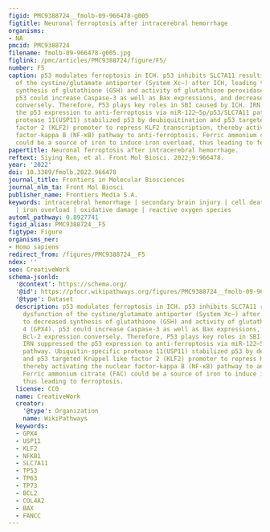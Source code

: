```yaml
---
figid: PMC9388724__fmolb-09-966478-g005
figtitle: Neuronal ferroptosis after intracerebral hemorrhage
organisms:
- NA
pmcid: PMC9388724
filename: fmolb-09-966478-g005.jpg
figlink: /pmc/articles/PMC9388724/figure/F5/
number: F5
caption: p53 modulates ferroptosis in ICH. p53 inhibits SLC7A11 resulting in dysfunction
  of the cystine/glutamate antiporter (System Xc−) after ICH, leading to decreased
  synthesis of glutathione (GSH) and activity of glutathione peroxidase 4 (GPX4).
  p53 could increase Caspase-3 as well as Bax expressions, and decrease Bcl-2 expression
  conversely. Therefore, P53 plays key roles in SBI caused by ICH. IRN suppressed
  the p53 expression to anti-ferroptosis via miR-122–5p/p53/SLC7A11 pathway. Ubiquitin-specific
  protease 11(USP11) stabilized p53 by deubiquitination and p53 targeted Krüppel like
  factor 2 (KLF2) promoter to repress KLF2 transcription, thereby activating the nuclear
  factor-kappa B (NF-κB) pathway to anti-ferroptosis. Ferric ammonium citrate (FAC)
  could be a source of iron to induce iron overload, thus leading to ferroptosis.
papertitle: Neuronal ferroptosis after intracerebral hemorrhage.
reftext: Siying Ren, et al. Front Mol Biosci. 2022;9:966478.
year: '2022'
doi: 10.3389/fmolb.2022.966478
journal_title: Frontiers in Molecular Biosciences
journal_nlm_ta: Front Mol Biosci
publisher_name: Frontiers Media S.A.
keywords: intracerebral hemorrhage | secondary brain injury | cell death | ferroptosis
  | iron overload | oxidative damage | reactive oxygen species
automl_pathway: 0.8927741
figid_alias: PMC9388724__F5
figtype: Figure
organisms_ner:
- Homo sapiens
redirect_from: /figures/PMC9388724__F5
ndex: ''
seo: CreativeWork
schema-jsonld:
  '@context': https://schema.org/
  '@id': https://pfocr.wikipathways.org/figures/PMC9388724__fmolb-09-966478-g005.html
  '@type': Dataset
  description: p53 modulates ferroptosis in ICH. p53 inhibits SLC7A11 resulting in
    dysfunction of the cystine/glutamate antiporter (System Xc−) after ICH, leading
    to decreased synthesis of glutathione (GSH) and activity of glutathione peroxidase
    4 (GPX4). p53 could increase Caspase-3 as well as Bax expressions, and decrease
    Bcl-2 expression conversely. Therefore, P53 plays key roles in SBI caused by ICH.
    IRN suppressed the p53 expression to anti-ferroptosis via miR-122–5p/p53/SLC7A11
    pathway. Ubiquitin-specific protease 11(USP11) stabilized p53 by deubiquitination
    and p53 targeted Krüppel like factor 2 (KLF2) promoter to repress KLF2 transcription,
    thereby activating the nuclear factor-kappa B (NF-κB) pathway to anti-ferroptosis.
    Ferric ammonium citrate (FAC) could be a source of iron to induce iron overload,
    thus leading to ferroptosis.
  license: CC0
  name: CreativeWork
  creator:
    '@type': Organization
    name: WikiPathways
  keywords:
  - GPX4
  - USP11
  - KLF2
  - NFKB1
  - SLC7A11
  - TP53
  - TP63
  - TP73
  - BCL2
  - COL4A2
  - BAX
  - FANCC
---
```

